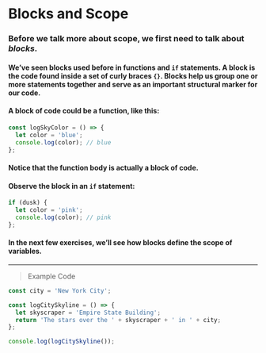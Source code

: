 # Blocks and Scope

### Before we talk more about scope, we first need to talk about *blocks*.

#### We’ve seen blocks used before in functions and `if` statements. A block is the code found inside a set of curly braces `{}`. Blocks help us group one or more statements together and serve as an important structural marker for our code.

#### A block of code could be a function, like this:
```js
const logSkyColor = () => {
  let color = 'blue'; 
  console.log(color); // blue 
};
```
#### Notice that the function body is actually a block of code.

#### Observe the block in an `if` statement:
```js
if (dusk) {
  let color = 'pink';
  console.log(color); // pink
};
```
#### In the next few exercises, we’ll see how blocks define the scope of variables.
---
> Example Code
```js
const city = 'New York City';

const logCitySkyline = () => {
  let skyscraper = 'Empire State Building';
  return 'The stars over the ' + skyscraper + ' in ' + city;
};

console.log(logCitySkyline());
```